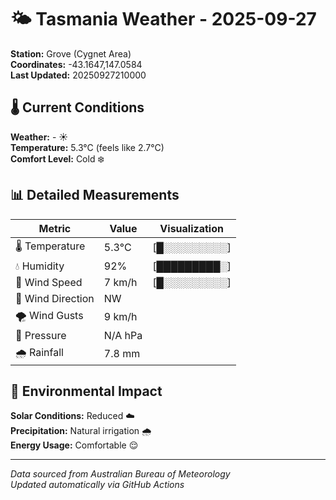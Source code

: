 # 🌤️ Tasmania Weather - 2025-09-27

**Station:** Grove (Cygnet Area)  
**Coordinates:** -43.1647,147.0584  
**Last Updated:** 20250927210000

## 🌡️ Current Conditions

**Weather:** - ☀️  
**Temperature:** 5.3°C (feels like 2.7°C)  
**Comfort Level:** Cold ❄️

## 📊 Detailed Measurements

| Metric | Value | Visualization |
|--------|-------|---------------|
| 🌡️ Temperature | 5.3°C | [█░░░░░░░░░] |
| 💧 Humidity | 92% | [█████████░] |
| 💨 Wind Speed | 7 km/h | [█░░░░░░░░░] |
| 🧭 Wind Direction | NW | |
| 🌪️ Wind Gusts | 9 km/h | |
| 🔽 Pressure | N/A hPa | |
| 🌧️ Rainfall | 7.8 mm | |

## 🌱 Environmental Impact

**Solar Conditions:** Reduced ☁️  
**Precipitation:** Natural irrigation 🌧️  
**Energy Usage:** Comfortable 😌

---
*Data sourced from Australian Bureau of Meteorology*  
*Updated automatically via GitHub Actions*
